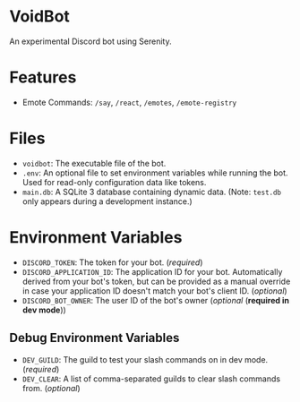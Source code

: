 # VoidBot

An experimental Discord bot using Serenity.

# Features

- Emote Commands: `/say`, `/react`, `/emotes`, `/emote-registry`

# Files

- `voidbot`: The executable file of the bot.
- `.env`: An optional file to set environment variables while running the bot. Used for read-only configuration data like tokens.
- `main.db`: A SQLite 3 database containing dynamic data. (Note: `test.db` only appears during a development instance.)

# Environment Variables

- `DISCORD_TOKEN`: The token for your bot. (_required_)
- `DISCORD_APPLICATION_ID`: The application ID for your bot. Automatically derived from your bot's token, but can be provided as a manual override in case your application ID doesn't match your bot's client ID. (_optional_)
- `DISCORD_BOT_OWNER`: The user ID of the bot's owner (_optional_ (**required in dev mode**))

## Debug Environment Variables

- `DEV_GUILD`: The guild to test your slash commands on in dev mode. (_required_)
- `DEV_CLEAR`: A list of comma-separated guilds to clear slash commands from. (_optional_)
